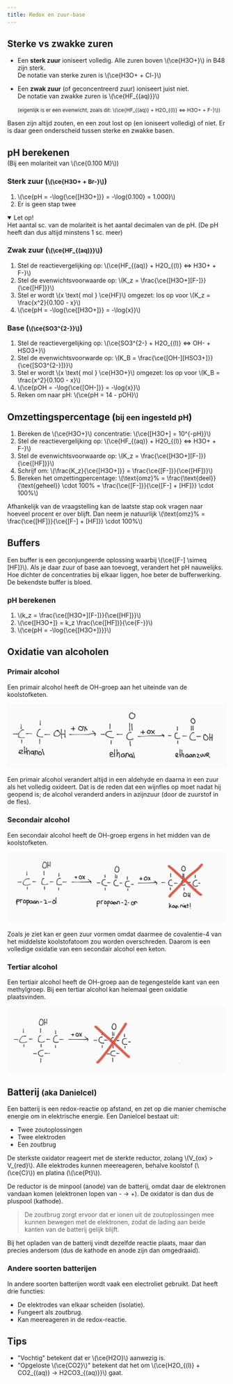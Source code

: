 ```yaml
---
title: Redox en zuur-base
---
```


## Sterke vs zwakke zuren

- Een **sterk zuur** ioniseert volledig. Alle zuren boven \\(\ce{H3O+}\\) in B48 zijn sterk.  
  De notatie van sterke zuren is \\(\ce{H3O+ + Cl-}\\)

- Een **zwak zuur** (of geconcentreerd zuur) ioniseert juist niet.  
  De notatie van zwakke zuren is \\(\ce{HF_{(aq)}}\\)

  <small>(eigenlijk is er een evenwicht, zoals dit: \\(\ce{HF_{(aq)} + H2O_{(l)} <=> H3O+ + F-}\\))</small>

Basen zijn altijd zouten, en een zout lost op (en ioniseert volledig) of niet. Er is daar geen onderscheid tussen sterke en zwakke basen.

<!--De zuur en base die tegenover elkaar staan op één regel in B48 zijn **geconjungeerd**.-->

## pH berekenen

<p style="margin-top: -1em">(Bij een molariteit van \(\ce{0.100 M}\))</p>

### Sterk zuur (<small>\\(\ce{H3O+ + Br-}\\)</small>)

1. \\(\ce{pH = -\log{\ce{[H3O+]}} = -\log{0.100} = 1.000}\\)
2. Er is geen stap twee

<details open>
<summary>Let op!</summary>
Het aantal sc. van de molariteit is het aantal decimalen van de pH. (De pH heeft dan dus altijd minstens 1 sc. meer)
</details>

### Zwak zuur (<small>\\(\ce{HF_{(aq)}}\\)</small>)

1. Stel de reactievergelijking op: \\(\ce{HF_{(aq)} + H2O_{(l)} <=> H3O+ + F-}\\)
2. Stel de evenwichtsvoorwaarde op: \\(K_z = \frac{\ce{[H3O+][F-]}}{\ce{[HF]}}\\)
3. Stel er wordt \\(x \text{ mol } \ce{HF}\\) omgezet: los op voor \\(K_z = \frac{x^2}{0.100 - x}\\)
4. \\(\ce{pH = -\log{\ce{[H3O+]}} = -\log{x}}\\)

### Base (<small>\\(\ce{SO3^{2-}}\\)</small>)

1. Stel de reactievergelijking op: \\(\ce{SO3^{2-} + H2O_{(l)} <=> OH- + HSO3+}\\)
2. Stel de evenwichtsvoorwarde op: \\(K_B = \frac{\ce{[OH-][HSO3+]}}{\ce{[SO3^{2-}]}}\\)
3. Stel er wordt \\(x \text{ mol } \ce{H3O+}\\) omgezet: los op voor \\(K_B = \frac{x^2}{0.100 - x}\\)
4. \\(\ce{pOH = -\log{\ce{[OH-]}} = -\log{x}}\\)
5. Reken om naar pH: \\(\ce{pH = 14 - pOH}\\)

## Omzettingspercentage (<small>bij een ingesteld pH</small>)

1. Bereken de \\(\ce{H3O+}\\) concentratie: \\(\ce{[H3O+] = 10^{-pH}}\\)
2. Stel de reactievergelijking op: \\(\ce{HF_{(aq)} + H2O_{(l)} <=> H3O+ + F-}\\)
3. Stel de evenwichtsvoorwaarde op: \\(K_z = \frac{\ce{[H3O+][F-]}}{\ce{[HF]}}\\)
4. Schrijf om: \\(\frac{K_z}{\ce{[H3O+]}} = \frac{\ce{[F-]}}{\ce{[HF]}}\\)
5. Bereken het omzettingpercentage: \\(\text{omz}\% = \frac{\text{deel}}{\text{geheel}} \cdot 100\% = \frac{\ce{[F-]}}{\ce{[F-] + [HF]}} \cdot 100\%\\)

Afhankelijk van de vraagstelling kan de laatste stap ook vragen naar hoeveel procent er over blijft. Dan neem je natuurlijk \\(\text{omz}\% = \frac{\ce{[HF]}}{\ce{[F-] + [HF]}} \cdot 100\%\\)

## Buffers

Een buffer is een geconjungeerde oplossing waarbij \\(\ce{[F-] \simeq [HF]}\\). Als je daar zuur of base aan toevoegt, verandert het pH nauwelijks. Hoe dichter de concentraties bij elkaar liggen, hoe beter de bufferwerking. De bekendste buffer is bloed.

### pH berekenen

1. \\(k_z = \frac{\ce{[H3O+][F-]}}{\ce{[HF]}}\\)
2. \\(\ce{[H3O+]} = k_z \frac{\ce{[HF]}}{\ce{F-}}\\)
3. \\(\ce{pH = -\log{\ce{[H3O+]}}}\\)

## Oxidatie van alcoholen

<!--
De oxidatie van een alcohol werkt dus zo:

- -OH vervangen door =O (aka aldehyde)
- -OH erbij aan de C waaraan de O gebonden is (aka zuur)
-->

### Primair alcohol

Een primair alcohol heeft de OH-groep aan het uiteinde van de koolstofketen.

![De oxidatie van een primair alcohol](primair-oxidatie.png)

Een primair alcohol verandert altijd in een aldehyde en daarna in een zuur als het volledig oxideert. Dat is de reden dat een wijnfles op moet nadat hij geopend is; de alcohol veranderd anders in azijnzuur (door de zuurstof in de fles).

### Secondair alcohol

Een secondair alcohol heeft de OH-groep ergens in het midden van de koolstofketen.

![De oxidatie van een secondair alcohol](secondair-oxidatie.png)

Zoals je ziet kan er geen zuur vormen omdat daarmee de covalentie-4 van het middelste koolstofatoom zou worden overschreden. Daarom is een volledige oxidatie van een secondair alcohol een keton.

### Tertiar alcohol

Een tertiair alcohol heeft de OH-groep aan de tegengestelde kant van een methylgroep. Bij een tertiar alcohol kan helemaal geen oxidatie plaatsvinden.

![Het gebrek aan oxidatie van een tertiair alcohol](tertiair-oxidatie.png)

## Batterij <small>(aka Danielcel)</small>

Een batterij is een redox-reactie op afstand, en zet op die manier chemische energie om in elektrische energie. Een Danielcel bestaat uit:

- Twee zoutoplossingen
- Twee elektroden
- Een zoutbrug

De sterkste oxidator reageert met de sterkte reductor, zolang \\(V_{ox} > V_{red}\\). Alle elektrodes kunnen meereageren, behalve koolstof (\\(\ce{C}\\)) en platina (\\(\ce{Pt}\\)).

De reductor is de minpool (anode) van de batterij, omdat daar de elektronen vandaan komen (elektronen lopen van - &rarr; +). De oxidator is dan dus de pluspool (kathode).

> De zoutbrug zorgt ervoor dat er ionen uit de zoutoplossingen mee kunnen bewegen met de elektronen, zodat de lading aan beide kanten van de batterij gelijk blijft.

Bij het opladen van de batterij vindt dezelfde reactie plaats, maar dan precies andersom (dus de kathode en anode zijn dan omgedraaid).

### Andere soorten batterijen

In andere soorten batterijen wordt vaak een electroliet gebruikt. Dat heeft drie functies:

- De elektrodes van elkaar scheiden (isolatie).
- Fungeert als zoutbrug.
- Kan meereageren in de redox-reactie.

## Tips

- "Vochtig" betekent dat er \\(\ce{H2O}\\) aanwezig is.
- "Opgeloste \\(\ce{CO2}\\)" betekent dat het om \\(\ce{H2O_{(l)} + CO2_{(aq)} -> H2CO3\_{(aq)}}\\) gaat.
